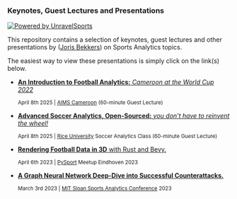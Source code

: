### Keynotes, Guest Lectures and Presentations 
[![Powered by UnravelSports](https://img.shields.io/badge/powered%20by-UnravelSports-orange.svg?style=flat&colorB=E6B611&colorA=C3C3C3)](https://unravelsports.github.io/)

This repository contains a selection of keynotes, guest lectures and other presentations by ([Joris Bekkers](https://www.linkedin.com/in/joris-bekkers-33138288/)) on Sports Analytics topics.

The easiest way to view these presentations is simply click on the link(s) below.

- [**An Introduction to Football Analytics:** _Cameroon at the World Cup 2022_](https://htmlpreview.github.io/?https://github.com/UnravelSports/keynotes/blob/main/html/20250408-Rice-University.html) 

  <small>April 8th 2025 | [AIMS Cameroon](https://aims-cameroon.org/) (60-minute Guest Lecture)</small>

- [**Advanced Soccer Analytics, Open-Sourced:** _you don't have to reinvent the wheel!_](https://htmlpreview.github.io/?https://github.com/UnravelSports/keynotes/blob/main/html/20250408-Rice-University.html) 

  <small>April 8th 2025 | [Rice University](https://sport.rice.edu/sport-analytics) Soccer Analytics Class (60-minute Guest Lecture)</small>


- [**Rendering Football Data in 3D** with Rust and Bevy.](https://github.com/UnravelSports/rs-football-3d)  

  <small>April 6th 2023 | [PySport](https://pysport.org/) Meetup Eindhoven 2023</small>


- [**A Graph Neural Network Deep-Dive into Successful Counterattacks.**](https://github.com/USSoccerFederation/ussf_ssac_23_soccer_gnn) 

  <small>March 3rd 2023 | [MIT Sloan Sports Analytics Conference](https://www.sloansportsconference.com/) 2023</small>